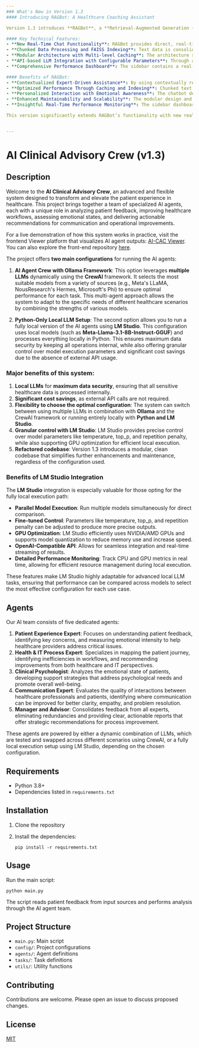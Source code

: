 ```yaml
---
### What's New in Version 1.3
#### Introducing RAGBot: A Healthcare Coaching Assistant

Version 1.3 introduces **RAGBot**, a **Retrieval-Augmented Generation (RAG)** chatbot designed to support healthcare professionals. This feature integrates **SentenceTransformer (all-MiniLM-L6-v2)** for generating text embeddings with a **FAISS** index for efficient retrieval of contextually relevant expert feedback. RAGBot functions as a personalized coaching assistant, offering real-time guidance based on consolidated data.

#### Key Technical Features:
- **New Real-Time Chat Functionality**: RAGBot provides direct, real-time interaction, allowing users to pose questions and receive contextually relevant feedback that is driven by expert insights. The chatbot tailors responses based on the context and emotional cues detected within the queries.
- **Chunked Data Processing and FAISS Indexing**: Text data is consolidated from markdown files, split into fixed-size chunks, and indexed using FAISS, enabling quick retrieval of relevant text segments. This method enhances response accuracy by focusing on the most contextually similar chunks.
- **Modular Architecture with Multi-level Caching**: The architecture separates data processing, embedding generation, and FAISS indexing, making the system highly maintainable. Additionally, caching mechanisms (using `@st.cache_data` and `@st.cache_resource`) are employed across various components—data loading, embedding generation, and model loading—accelerating responses, particularly for repeated queries.
- **API-based LLM Integration with Configurable Parameters**: Through a custom API, RAGBot interacts with a large language model (LLM), allowing fine-tuning of response characteristics, including temperature and token limits. This provides precision in responses, tailoring advice according to user queries and emotional cues.
- **Comprehensive Performance Dashboard**: The sidebar contains a real-time dashboard displaying analytics on RAGBot’s performance. Key metrics include cache hit rates, total query counts, and similarity scores for retrieved chunks. This offers users detailed insights into system efficiency and response accuracy.

#### Benefits of RAGBot:
- **Contextualized Expert-Driven Assistance**: By using contextually relevant text chunks, RAGBot provides detailed, actionable insights tailored to specific domains like patient experience, process improvement, and communication, thereby enhancing professional development.
- **Optimized Performance Through Caching and Indexing**: Chunked text data indexed with FAISS, combined with multi-level caching, ensures rapid retrieval of information and reduced latency in responses, improving the user experience and facilitating quick access to expert knowledge.
- **Personalized Interaction with Emotional Awareness**: The chatbot detects emotional cues in user input, adjusting responses to better support and engage the user, offering an interaction experience that feels personalized and empathetic.
- **Enhanced Maintainability and Scalability**: The modular design and separation of processes allow easy updates and expansions. The API-driven architecture is also configurable, enabling adaptation to a wide range of healthcare settings.
- **Insightful Real-Time Performance Monitoring**: The sidebar dashboard provides metrics like cache hit rates, total query counts, and similarity scores, allowing users to monitor system efficiency and understand the relevance of responses. Users can view individual chunks retrieved with similarity scores, offering transparency and the ability to gauge the system's contextual accuracy.

This version significantly extends RAGBot’s functionality with new real-time, context-aware interactions, and adds a comprehensive dashboard that empowers healthcare professionals by delivering tailored support and operational transparency.


---
```

# AI Clinical Advisory Crew (v1.3)

## Description
Welcome to the **AI Clinical Advisory Crew**, an advanced and flexible system designed to transform and elevate the patient experience in healthcare. This project brings together a team of specialized AI agents, each with a unique role in analyzing patient feedback, improving healthcare workflows, assessing emotional states, and delivering actionable recommendations for communication and operational improvements.

For a live demonstration of how this system works in practice, visit the frontend Viewer platform that visualizes AI agent outputs: [AI-CAC Viewer](https://ai-cac.streamlit.app/). You can also explore the front-end repository [here](https://github.com/beloureiro/AI-CAC-Viewer.git).

The project offers **two main configurations** for running the AI agents:

1. **AI Agent Crew with Ollama Framework**: This option leverages **multiple LLMs** dynamically using the **CrewAI** framework. It selects the most suitable models from a variety of sources (e.g., Meta's LLaMA, NousResearch's Hermes, Microsoft's Phi) to ensure optimal performance for each task. This multi-agent approach allows the system to adapt to the specific needs of different healthcare scenarios by combining the strengths of various models.
   
2. **Python-Only Local LLM Setup**: The second option allows you to run a fully local version of the AI agents using **LM Studio**. This configuration uses local models (such as **Meta-Llama-3.1-8B-Instruct-GGUF**) and processes everything locally in Python. This ensures maximum data security by keeping all operations internal, while also offering granular control over model execution parameters and significant cost savings due to the absence of external API usage.

### Major benefits of this system:
1. **Local LLMs** for **maximum data security**, ensuring that all sensitive healthcare data is processed internally.
2. **Significant cost savings**, as external API calls are not required.
3. **Flexibility to choose the optimal configuration**: The system can switch between using multiple LLMs in combination with **Ollama** and the CrewAI framework or running entirely locally with **Python and LM Studio**.
4. **Granular control with LM Studio**: LM Studio provides precise control over model parameters like temperature, top_p, and repetition penalty, while also supporting GPU optimization for efficient local execution.
5. **Refactored codebase**: Version 1.3 introduces a modular, clean codebase that simplifies further enhancements and maintenance, regardless of the configuration used.

### Benefits of LM Studio Integration

The **LM Studio** integration is especially valuable for those opting for the fully local execution path:

- **Parallel Model Execution**: Run multiple models simultaneously for direct comparison.
- **Fine-tuned Control**: Parameters like temperature, top_p, and repetition penalty can be adjusted to produce more precise outputs.
- **GPU Optimization**: LM Studio efficiently uses NVIDIA/AMD GPUs and supports model quantization to reduce memory use and increase speed.
- **OpenAI-Compatible API**: Allows for seamless integration and real-time streaming of results.
- **Detailed Performance Monitoring**: Track CPU and GPU metrics in real time, allowing for efficient resource management during local execution.

These features make LM Studio highly adaptable for advanced local LLM tasks, ensuring that performance can be compared across models to select the most effective configuration for each use case.

## Agents
Our AI team consists of five dedicated agents:
1. **Patient Experience Expert**: Focuses on understanding patient feedback, identifying key concerns, and measuring emotional intensity to help healthcare providers address critical issues.
2. **Health & IT Process Expert**: Specializes in mapping the patient journey, identifying inefficiencies in workflows, and recommending improvements from both healthcare and IT perspectives.
3. **Clinical Psychologist**: Analyzes the emotional state of patients, developing support strategies that address psychological needs and promote overall well-being.
4. **Communication Expert**: Evaluates the quality of interactions between healthcare professionals and patients, identifying where communication can be improved for better clarity, empathy, and problem resolution.
5. **Manager and Advisor**: Consolidates feedback from all experts, eliminating redundancies and providing clear, actionable reports that offer strategic recommendations for process improvement.

These agents are powered by either a dynamic combination of LLMs, which are tested and swapped across different scenarios using CrewAI, or a fully local execution setup using LM Studio, depending on the chosen configuration.

## Requirements
- Python 3.8+
- Dependencies listed in `requirements.txt`

## Installation
1. Clone the repository
2. Install the dependencies:

   ```
   pip install -r requirements.txt
   ```

## Usage
Run the main script:
```
python main.py
```

The script reads patient feedback from input sources and performs analysis through the AI agent team.

## Project Structure
- `main.py`: Main script
- `config/`: Project configurations
- `agents/`: Agent definitions
- `tasks/`: Task definitions
- `utils/`: Utility functions

## Contributing
Contributions are welcome. Please open an issue to discuss proposed changes.

## License
[MIT](https://choosealicense.com/licenses/mit/)